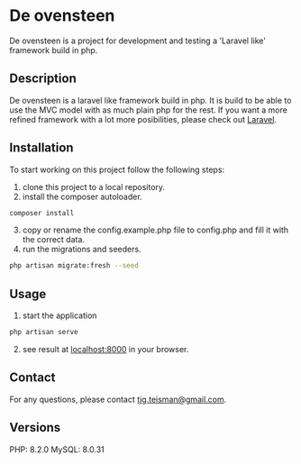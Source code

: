 # De ovensteen #
De ovensteen is a project for development and testing a 'Laravel like' framework build in php.

## Description ##
De ovensteen is a laravel like framework build in php. It is build to be able to use the MVC model with as much plain php for the rest. If you want a more refined framework with a lot more posibilities, please check out [Laravel](https://laravel.com/docs/master).

## Installation ##
To start working on this project follow the following steps:
1. clone this project to a local repository.
2. install the composer autoloader.
```bash
composer install
```
3. copy or rename the config.example.php file to config.php and fill it with the correct data.
4. run the migrations and seeders.
```bash
php artisan migrate:fresh --seed
```

## Usage ##
1. start the application
```bash
php artisan serve
```
2. see result at [localhost:8000](http://localhost:8000) in your browser.

## Contact ##
For any questions, please contact [tjg.teisman@gmail.com](mailto:tjg.teisman@gmail.com).

## Versions ##
PHP: 8.2.0
MySQL: 8.0.31